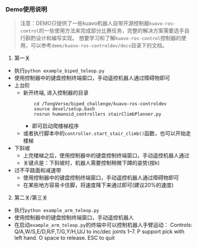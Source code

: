 ### Demo使用说明
> 注意：DEMO只提供了一些kuavo机器人自带开源控制器`kuavo-ros-control`的一些使用方法来完成部分比赛任务，完整的解决方案需要选手自行斟酌设计和编写实现。
> 想要学习和了解`kuavo-ros-control`控制器的使用，可以参考`demo/kuavo-ros-controldev/docs`目录下的文档。

1. 第一关
- 执行`python example_biped_teleop.py`
- 使用控制器中的键盘控制终端窗口，手动遥控机器人通过障碍物即可
- 上台阶
  - 新开终端, 进入控制器的目录
    ```shell
        cd /TongVerse/biped_challenge/kuavo-ros-controldev
        source devel/setup.bash
        rosrun humanoid_controllers stairClimbPlanner.py
    ```
    - 即可启动爬楼梯程序
  - 或者执行脚本中的`controller.start_stair_climb()`函数，也可以开始走楼梯
- 下斜坡
  - 上完楼梯之后，使用控制器中的键盘控制终端窗口，手动遥控机器人通过
  - 关键点是：下斜坡时，机器人需要控制稍微下蹲的姿势(按k)
- 过不平路面和减速带
  - 使用控制器中的键盘控制终端窗口，手动遥控机器人通过障碍物即可
  - 在某些地方容易卡住脚，将速度降下来通过即可(建议20%的速度)

2. 第二关/第三关
- 执行`python example_arm_teleop.py`
- 使用控制器中的键盘控制终端窗口，手动遥控机器人
- 在启动`example_arm_teleop.py`的终端中可以控制机器人手臂运动：
Controls: Q/A,W/S,E/D,R/F,T/G,Y/H,U/J to inc/dec joints 1–7. P support pick with left hand. O space to release. ESC to quit
